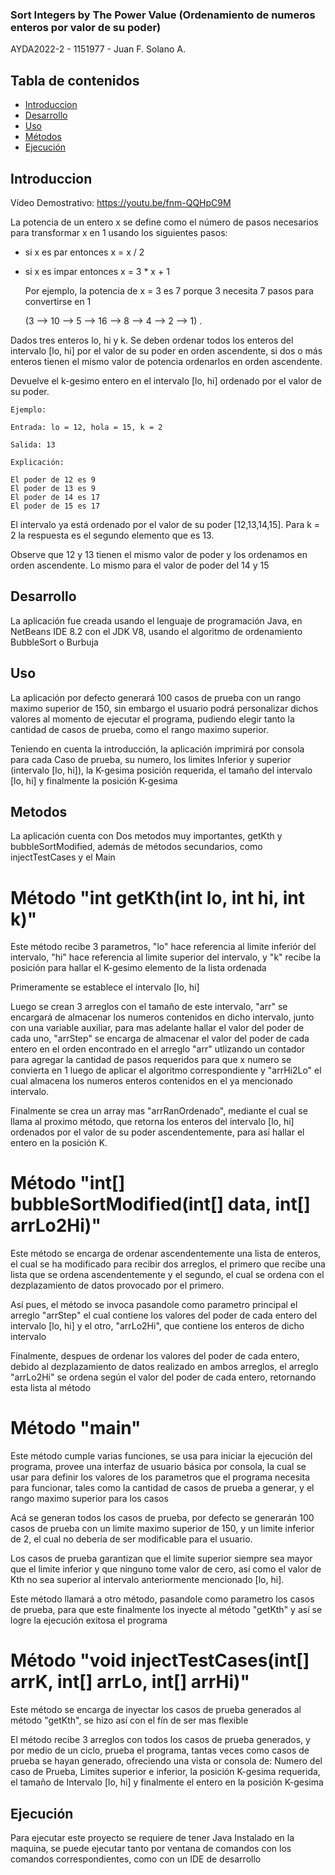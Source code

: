 
### Sort Integers by The Power Value (Ordenamiento de numeros enteros por valor de su poder)

AYDA2022-2 - 1151977 -  Juan F. Solano A.

## Tabla de contenidos
* [Introduccion](#introducción)
* [Desarrollo](#desarrollo)
* [Uso](#uso)
* [Métodos](#metodos)
* [Ejecución](#ejecución)
## Introduccion

Vídeo Demostrativo: https://youtu.be/fnm-QQHpC9M

La potencia de un entero x se define como el número de pasos necesarios para transformar x en 1 usando los siguientes pasos:

* si x es par entonces x = x / 2
* si x es impar entonces x = 3 * x + 1

    Por ejemplo, la potencia de x = 3 es 7 porque 3 necesita 7 pasos para convertirse en 1

    (3 --> 10 --> 5 --> 16 --> 8 --> 4 --> 2 --> 1) .

Dados tres enteros lo, hi y k. Se deben ordenar todos los enteros del intervalo [lo, hi] por el valor de su poder en orden ascendente, si dos o más enteros tienen el mismo valor de potencia ordenarlos en orden ascendente.

Devuelve el k-gesimo entero en el intervalo [lo, hi] ordenado por el valor de su poder.

    Ejemplo:

    Entrada: lo = 12, hola = 15, k = 2

    Salida: 13

    Explicación: 

    El poder de 12 es 9 
    El poder de 13 es 9
    El poder de 14 es 17
    El poder de 15 es 17

El intervalo ya está ordenado por el valor de su poder [12,13,14,15]. Para k = 2 la respuesta es el segundo elemento que es 13.

Observe que 12 y 13 tienen el mismo valor de poder y los ordenamos en orden ascendente. Lo mismo para el valor de poder del 14 y 15
	
## Desarrollo

La aplicación fue creada usando el lenguaje de programación Java, en NetBeans IDE 8.2 con el JDK V8, usando el algoritmo de ordenamiento BubbleSort o Burbuja

## Uso

La aplicación por defecto generará 100 casos de prueba con un rango maximo superior de 150, sin embargo el usuario podrá personalizar dichos valores al momento de ejecutar el programa, pudiendo elegir tanto la cantidad de casos de prueba, como el rango maximo superior.

Teniendo en cuenta la introducción, la aplicación imprimirá por consola para cada Caso de prueba, su numero, los limites Inferior y superior (intervalo [lo, hi]), la K-gesima posición requerida, el tamaño del intervalo [lo, hi] y finalmente la posición K-gesima 

## Metodos

La aplicación cuenta con Dos metodos muy importantes, getKth y bubbleSortModified, además de métodos secundarios, como injectTestCases y el Main

# Método "int getKth(int lo, int hi, int k)"

Este método recibe 3 parametros, "lo" hace referencia al limite inferiór del intervalo, "hi" hace referencia al limite superior del intervalo, y "k" recibe la posición para hallar el K-gesimo elemento de la lista ordenada

Primeramente se establece el intervalo [lo, hi] 

Luego se crean 3 arreglos con el tamaño de este intervalo, "arr" se encargará de almacenar los numeros contenidos en dicho intervalo, junto con una variable auxiliar, para mas adelante hallar el valor del poder de cada uno, "arrStep" se encarga de almacenar el valor del poder de cada entero en el orden encontrado en el arreglo "arr" utlizando un contador para agregar la cantidad de pasos requeridos para que x numero se convierta en 1 luego de aplicar el algoritmo correspondiente y "arrHi2Lo" el cual almacena los numeros enteros contenidos en el ya mencionado intervalo.

Finalmente se crea un array mas "arrRanOrdenado", mediante el cual se llama al proximo método, que retorna los enteros del intervalo [lo, hi] ordenados por el valor de su poder ascendentemente, para así hallar el entero en la posición K.

# Método "int[] bubbleSortModified(int[] data, int[] arrLo2Hi)"

Este método se encarga de ordenar ascendentemente una lista de enteros, el cual se ha modificado para recibir dos arreglos, el primero que recibe una lista que se ordena ascendentemente y el segundo, el cual se ordena con el dezplazamiento de datos provocado por el primero. 

Así pues, el método se invoca pasandole como parametro principal el arreglo "arrStep" el cual contiene los valores del poder de cada entero del intervalo [lo, hi] y el otro, "arrLo2Hi", que contiene los enteros de dicho intervalo

Finalmente, despues de ordenar los valores del poder de cada entero, debido al dezplazamiento de datos realizado en ambos arreglos, el arreglo "arrLo2Hi" se ordena según el valor del poder de cada entero, retornando esta lista al método


# Método "main"

Este método cumple varias funciones, se usa para iniciar la ejecución del programa, provee una interfaz de usuario básica por consola, la cual se usar para definir los valores de los parametros que el programa necesita para funcionar, tales como la cantidad de casos de prueba a generar, y el rango maximo superior para los casos

Acá se generan todos los casos de prueba, por defecto se generarán 100 casos de prueba con un limite maximo superior de 150, y un limite inferior de 2, el cual no debería de ser modificable para el usuario.

Los casos de prueba garantizan que el limite superior siempre sea mayor que el limite inferior y que ninguno tome valor de  cero, así como el valor de Kth no sea superior al intervalo anteriormente mencionado [lo, hi].

Este método llamará a otro método, pasandole como parametro los casos de prueba, para que este finalmente los inyecte al método "getKth" y así se logre la ejecución exitosa el programa

# Método "void injectTestCases(int[] arrK, int[] arrLo, int[] arrHi)"

Este método se encarga de inyectar los casos de prueba generados al método "getKth", se hizo así con el fín de ser mas flexible

El método recibe 3 arreglos con todos los casos de prueba generados, y por medio de un ciclo, prueba el programa, tantas veces como casos de prueba se hayan generado, ofreciendo una vista or consola de: Numero del caso de Prueba, Limites superior e inferior, la posición K-gesima requerida, el tamaño de Intervalo [lo, hi] y finalmente el entero en la posición K-gesima

## Ejecución

Para ejecutar este proyecto se requiere de tener Java Instalado en la maquina, se puede ejecutar tanto por ventana de comandos con los comandos correspondientes, como con un IDE de desarrollo



